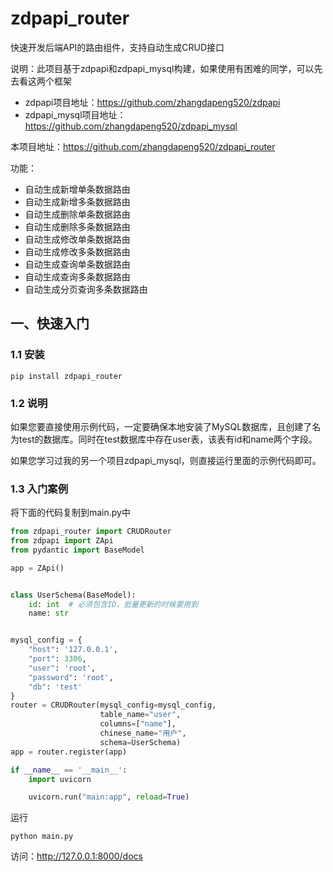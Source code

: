# zdpapi_router
快速开发后端API的路由组件，支持自动生成CRUD接口

说明：此项目基于zdpapi和zdpapi_mysql构建，如果使用有困难的同学，可以先去看这两个框架
- zdpapi项目地址：https://github.com/zhangdapeng520/zdpapi
- zdpapi_mysql项目地址：https://github.com/zhangdapeng520/zdpapi_mysql

本项目地址：https://github.com/zhangdapeng520/zdpapi_router

功能：
- 自动生成新增单条数据路由
- 自动生成新增多条数据路由
- 自动生成删除单条数据路由
- 自动生成删除多条数据路由
- 自动生成修改单条数据路由
- 自动生成修改多条数据路由
- 自动生成查询单条数据路由
- 自动生成查询多条数据路由
- 自动生成分页查询多条数据路由

## 一、快速入门

### 1.1 安装
```shell
pip install zdpapi_router
```

### 1.2 说明
如果您要直接使用示例代码，一定要确保本地安装了MySQL数据库，且创建了名为test的数据库。同时在test数据库中存在user表，该表有id和name两个字段。

如果您学习过我的另一个项目zdpapi_mysql，则直接运行里面的示例代码即可。

### 1.3 入门案例

将下面的代码复制到main.py中
```python
from zdpapi_router import CRUDRouter
from zdpapi import ZApi
from pydantic import BaseModel

app = ZApi()


class UserSchema(BaseModel):
    id: int  # 必须包含ID，批量更新的时候要用到
    name: str


mysql_config = {
    "host": '127.0.0.1',
    "port": 3306,
    "user": 'root',
    "password": 'root',
    "db": 'test'
}
router = CRUDRouter(mysql_config=mysql_config,
                    table_name="user",
                    columns=["name"],
                    chinese_name="用户",
                    schema=UserSchema)
app = router.register(app)

if __name__ == '__main__':
    import uvicorn

    uvicorn.run("main:app", reload=True)
```

运行
```shell
python main.py
```

访问：http://127.0.0.1:8000/docs

